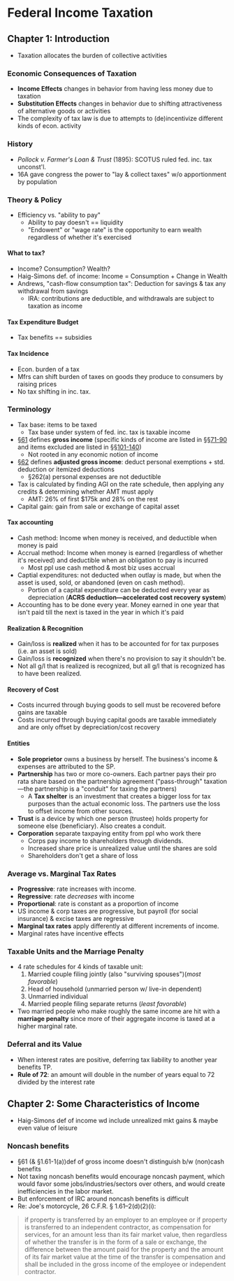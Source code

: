 # Federal Income Taxation
## Chapter 1: Introduction
* Taxation allocates the burden of collective activities

### Economic Consequences of Taxation
* **Income Effects** changes in behavior from having less money due to taxation
* **Substitution Effects** changes in behavior due to shifting attractiveness of alternative goods or activities
* The complexity of tax law is due to attempts to (de)incentivize different kinds of econ. activity

### History
* *Pollock v. Farmer's Loan & Trust* (1895): SCOTUS ruled fed. inc. tax unconst'l.
* 16A gave congress the power to "lay & collect taxes" w/o apportionment by population

### Theory & Policy
* Efficiency vs. "ability to pay"
	* Ability to pay doesn't == liquidity
	* "Endowent" or "wage rate" is the opportunity to earn wealth regardless of whether it's exercised

#### What to tax?
* Income? Consumption? Wealth?
* Haig-Simons def. of income: Income = Consumption + Change in Wealth
* Andrews, "cash-flow consumption tax": Deduction for savings & tax any withdrawal from savings
	* IRA: contributions are deductible, and withdrawals are subject to taxation as income

#### Tax Expenditure Budget
* Tax benefits == subsidies

#### Tax Incidence
* Econ. burden of a tax
* Mfrs can shift burden of taxes on goods they produce to consumers by raising prices
* No tax shifting in inc. tax.

### Terminology
* Tax base: items to be taxed
	* Tax base under system of fed. inc. tax is taxable income
* [§61](http://www.law.cornell.edu/uscode/text/26/61) defines **gross income** (specific kinds of income are listed in §§[71-90](http://www.law.cornell.edu/uscode/text/26/subtitle-A/chapter-1/subchapter-B/part-II) and items excluded are listed in §§[101-140](http://www.law.cornell.edu/uscode/text/26/subtitle-A/chapter-1/subchapter-B))
	* Not rooted in any economic notion of income
* [§62](http://www.law.cornell.edu/uscode/text/26/62) defines **adjusted gross income**: deduct personal exemptions + std. deduction or itemized deductions
	* §262(a) personal expenses are not deductible
* Tax is calculated by finding AGI on the rate schedule, then applying any credits & determining whether AMT must apply
	* AMT: 26% of first $175k and 28% on the rest
* Capital gain: gain from sale or exchange of capital asset

#### Tax accounting
* Cash method: Income when money is received, and deductible when money is paid
* Accrual method: Income when money is earned (regardless of whether it's received) and deductible when an obligation to pay is incurred
	* Most ppl use cash method & most biz uses accrual
* Captial expenditures: not deducted when outlay is made, but when the asset is used, sold, or abandoned (even on cash method).
	* Portion of a capital expenditure can be deducted every year as depreciation (**ACRS deduction—accelerated cost recovery system**)
* Accounting has to be done every year. Money earned in one year that isn't paid till the next is taxed in the year in which it's paid

#### Realization & Recognition
* Gain/loss is **realized** when it has to be accounted for for tax purposes (i.e. an asset is sold)
* Gain/loss is **recognized** when there's no provision to say it shouldn't be.
* Not all g/l that is realized is recognized, but all g/l that is recognized has to have been realized.

#### Recovery of Cost
* Costs incurred through buying goods to sell must be recovered before gains are taxable
* Costs incurred through buying capital goods are taxable immediately and are only offset by depreciation/cost recovery

#### Entities
* **Sole proprietor** owns a business by herself. The business's income & expenses are attributed to the SP.
* **Partnership** has two or more co-owners. Each partner pays their pro rata share based on the partnership agreement ("pass-through" taxation—the partnership is a "conduit" for taxing the partners)
	* A **Tax shelter** is an investment that creates a bigger loss for tax purposes than the actual economic loss. The partners use the loss to offset income from other sources.
* **Trust** is a device by which one person (trustee) holds property for someone else (beneficiary). Also creates a conduit.
* **Corporation** separate taxpaying entity from ppl who work there
	* Corps pay income to shareholders through dividends.
	* Increased share price is unrealized value until the shares are sold
	* Shareholders don't get a share of loss
 
### Average vs. Marginal Tax Rates
* **Progressive**: rate increases with income.
* **Regressive**: rate *decreases* with income
* **Proportional**: rate is constant as a proportion of income
* US income & corp taxes are progressive, but payroll (for social insurance) & excise taxes are regressive
* **Marginal tax rates** apply differently at different increments of income.
* Marginal rates have incentive effects

### Taxable Units and the Marriage Penalty
* 4 rate schedules for 4 kinds of taxable unit:
	1. Married couple filing jointly (also "surviving spouses")(*most favorable*)
	2. Head of household (unmarried person w/ live-in dependent)
	3. Unmarried individual
	4. Married people filing separate returns (*least favorable*)
* Two married people who make roughly the same income are hit with a **marriage penalty** since more of their aggregate income is taxed at a higher marginal rate.

### Deferral and its Value
* When interest rates are positive, deferring tax liability to another year benefits TP.
* **Rule of 72**: an amount will double in the number of years equal to 72 divided by the interest rate

## Chapter 2: Some Characteristics of Income
* Haig-Simons def of income wd include unrealized mkt gains & maybe even value of leisure

### Noncash benefits
* §61 (& §1.61-1(a))def of gross income doesn't distinguish b/w (non)cash benefits
* Not taxing noncash benefits would encourage noncash payment, which would favor some jobs/industries/sectors over others, and would create inefficiencies in the labor market.
* But enforcement of IRC around noncash benefits is difficult
* Re: Joe's motorcycle, 26 C.F.R. § 1.61–2(d)(2)(i):

>  if property is transferred by an employer to an employee or if property is transferred to an independent contractor, as compensation for services, for an amount less than its fair market value, then regardless of whether the transfer is in the form of a sale or exchange, the difference between the amount paid for the property and the amount of its fair market value at the time of the transfer is compensation and shall be included in the gross income of the employee or independent contractor.
